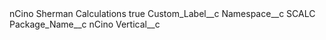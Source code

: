<?xml version="1.0" encoding="UTF-8"?>
<CustomMetadata xmlns="http://soap.sforce.com/2006/04/metadata" xmlns:xsi="http://www.w3.org/2001/XMLSchema-instance" xmlns:xsd="http://www.w3.org/2001/XMLSchema">
    <label>nCino Sherman Calculations</label>
    <protected>true</protected>
    <values>
        <field>Custom_Label__c</field>
        <value xsi:nil="true"/>
    </values>
    <values>
        <field>Namespace__c</field>
        <value xsi:type="xsd:string">SCALC</value>
    </values>
    <values>
        <field>Package_Name__c</field>
        <value xsi:type="xsd:string">nCino</value>
    </values>
    <values>
        <field>Vertical__c</field>
        <value xsi:nil="true"/>
    </values>
</CustomMetadata>
